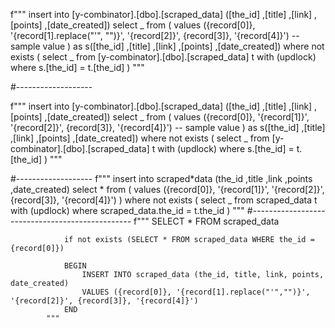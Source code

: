 f"""
insert into [y-combinator].[dbo].[scraped_data] ([the_id]
,[title]
,[link]
,[points]
,[date_created])
select _ from (
values ({record[0]}, '{record[1].replace("'", "")}', '{record[2]}', {record[3]}, '{record[4]}') -- sample value
) as s([the_id]
,[title]
,[link]
,[points]
,[date_created])
where not exists (
select _ from [y-combinator].[dbo].[scraped_data] t with (updlock)
where s.[the_id] = t.[the_id]
)
"""

#-------------------

f"""
insert into [y-combinator].[dbo].[scraped_data] ([the_id]
,[title]
,[link]
,[points]
,[date_created])
select _ from (
values ({record[0]}, '{record[1]}', '{record[2]}', {record[3]}, '{record[4]}') -- sample value
) as s([the_id]
,[title]
,[link]
,[points]
,[date_created])
where not exists (
select _ from [y-combinator].[dbo].[scraped_data] t with (updlock)
where s.[the_id] = t.[the_id]
)
"""

#-------------------
f"""
insert into scraped*data (the_id
,title
,link
,points
,date_created)
select * from (
values ({record[0]}, '{record[1]}', '{record[2]}', {record[3]}, '{record[4]}')
)
where not exists (
select \_ from scraped_data t with (updlock)
where scraped_data.the_id = t.the_id
)
"""
#------------------------------------------------
f"""
SELECT \* FROM scraped_data

    			if not exists (SELECT * FROM scraped_data WHERE the_id = {record[0]})

    			BEGIN
    				INSERT INTO scraped_data (the_id, title, link, points, date_created)
    				VALUES ({record[0]}, '{record[1].replace("'","")}', '{record[2]}', {record[3]}, '{record[4]}')
    			END
    		"""
